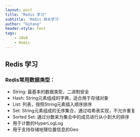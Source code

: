 ```yaml
---
layout: post
title: "Redis 学习"
subtitle: 'Redis 相关学习'
author: "GuYang"
header-style: text
tags:    
    - JAVA
    - Redis    
---
```


## Redis 学习

### Redis常用数据类型：

 - String: 最基本的数据类型，二进制安全
 - Hash: String元素组成的字典，适合用于存储对象
 - List: 列表，按照String元素插入顺序排序
 - Set: String元素组成的无序集合，通过哈希表实现，不允许重复
 - Sorted Set: 通过分数来为集合中的成员进行从小到大的排序
 - 用于计数的HyperLogLog
 - 用于支持存储地理位置信息的Geo
 



